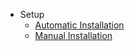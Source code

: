 - Setup
    - [Automatic Installation](/docs/master/automatic-installatiion)
    - [Manual Installation](/docs/master/manual-installation)
